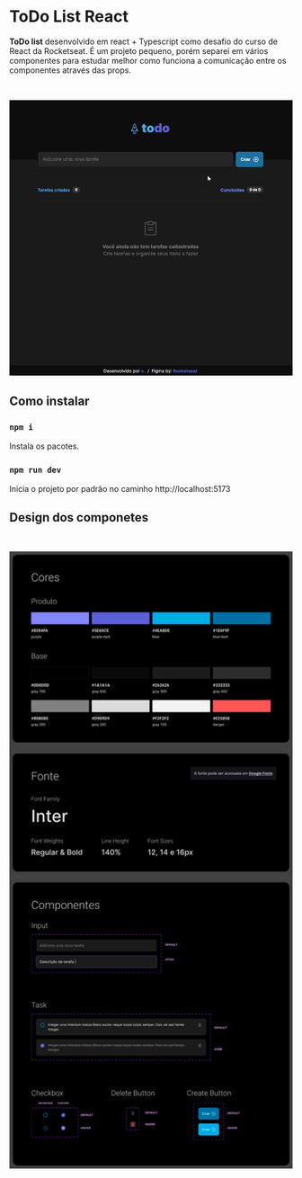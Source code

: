 # ToDo List React

**ToDo list** desenvolvido em react + Typescript como desafio do curso de React da Rocketseat.
É um projeto pequeno, porém separei em vários componentes para estudar melhor como funciona a comunicação entre os componentes através das props.

<br />

<p align="center">
  <img width="700" src="src/assets/readme/todo-list.gif" />
 </p>

## Como instalar

### `npm i`
Instala os pacotes.

### `npm run dev`
Inicia o projeto por padrão no caminho http://localhost:5173

## Design dos componetes

<br />

<p align="center">
  <img width="700" src="src/assets/readme/todo-list-styles.png" />
 </p>
